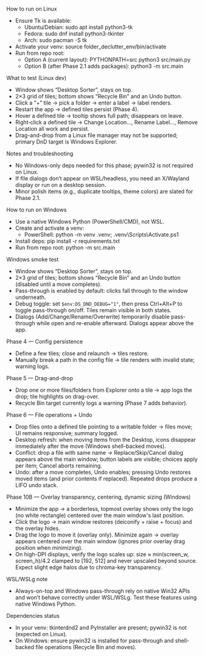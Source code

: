 How to run on Linux

  - Ensure Tk is available:
      - Ubuntu/Debian: sudo apt install python3-tk
      - Fedora: sudo dnf install python3-tkinter
      - Arch: sudo pacman -S tk
  - Activate your venv: source folder_declutter_env/bin/activate
  - Run from repo root:
      - Option A (current layout): PYTHONPATH=src python3 src/main.py
      - Option B (after Phase 2.1 adds packages): python3 -m src.main

  What to test (Linux dev)

  - Window shows “Desktop Sorter”, stays on top.
  - 2×3 grid of tiles; bottom shows “Recycle Bin” and an Undo button.
  - Click a “+” tile → pick a folder → enter a label → label renders.
  - Restart the app → defined tiles persist (Phase 4).
  - Hover a defined tile → tooltip shows full path; disappears on leave.
  - Right‑click a defined tile → Change Location…, Rename Label…, Remove Location all work and persist.
  - Drag-and-drop from a Linux file manager may not be supported; primary DnD target is Windows Explorer.

  Notes and troubleshooting

  - No Windows-only deps needed for this phase; pywin32 is not required on Linux.
  - If file dialogs don’t appear on WSL/headless, you need an X/Wayland display or run on a desktop session.
  - Minor polish items (e.g., duplicate tooltips, theme colors) are slated for Phase 2.1.

How to run on Windows

  - Use a native Windows Python (PowerShell/CMD), not WSL.
  - Create and activate a venv:
      - PowerShell: python -m venv .venv; .venv\Scripts\Activate.ps1
  - Install deps: pip install -r requirements.txt
  - Run from repo root: python -m src.main

  Windows smoke test
  - Window shows “Desktop Sorter”, stays on top.
  - 2×3 grid of tiles; bottom shows “Recycle Bin” and an Undo button (disabled until a move completes).
  - Pass-through is enabled by default: clicks fall through to the window underneath.
  - Debug toggle: set `$env:DS_DND_DEBUG="1"`, then press Ctrl+Alt+P to toggle pass-through on/off. Tiles remain visible in both states.
  - Dialogs (Add/Change/Rename/Overwrite) temporarily disable pass-through while open and re-enable afterward. Dialogs appear above the app.

  Phase 4 — Config persistence
  - Define a few tiles; close and relaunch → tiles restore.
  - Manually break a path in the config file → tile renders with invalid state; warning logs.

  Phase 5 — Drag-and-drop
  - Drop one or more files/folders from Explorer onto a tile → app logs the drop; tile highlights on drag-over.
  - Recycle Bin target currently logs a warning (Phase 7 adds behavior).

  Phase 6 — File operations + Undo
  - Drop files onto a defined tile pointing to a writable folder → files move; UI remains responsive; summary logged.
  - Desktop refresh: when moving items from the Desktop, icons disappear immediately after the move (Windows shell-backed moves).
  - Conflict: drop a file with same name → Replace/Skip/Cancel dialog appears above the main window; button labels are visible; choices apply per item; Cancel aborts remaining.
  - Undo: after a move completes, Undo enables; pressing Undo restores moved items (and prior contents if replaced). Repeated drops produce a LIFO undo stack.

  Phase 10B — Overlay transparency, centering, dynamic sizing (Windows)
  - Minimize the app → a borderless, topmost overlay shows only the logo (no white rectangle) centered over the main window's last position.
  - Click the logo → main window restores (deiconify + raise + focus) and the overlay hides.
  - Drag the logo to move it (overlay only). Minimize again → overlay appears centered over the main window (ignores prior overlay drag position when minimizing).
  - On high-DPI displays, verify the logo scales up: size ≈ min(screen_w, screen_h)/4.2 clamped to [192, 512] and never upscaled beyond source. Expect slight edge halos due to chroma-key transparency.

  WSL/WSLg note
  - Always-on-top and Windows pass-through rely on native Win32 APIs and won’t behave correctly under WSL/WSLg. Test these features using native Windows Python.

  Dependencies status

  - In your venv: tkinterdnd2 and PyInstaller are present; pywin32 is not (expected on Linux).
  - On Windows: ensure pywin32 is installed for pass-through and shell-backed file operations (Recycle Bin and moves).

